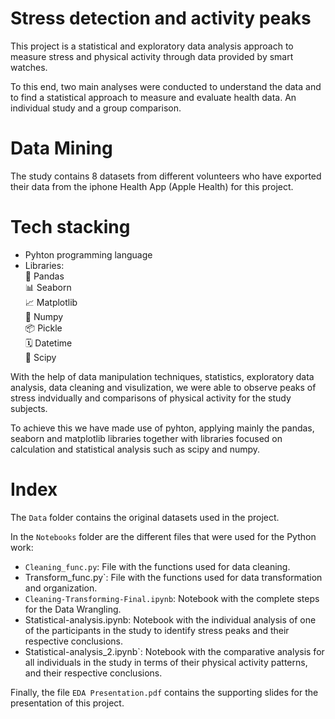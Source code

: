 # Stress detection and activity peaks

This project is a statistical and exploratory data analysis approach to measure stress and physical activity through data provided by smart watches. 

To this end, two main analyses were conducted to understand the data and to find a statistical approach to measure and evaluate health data. An individual study and a group comparison.

# Data Mining

The study contains 8 datasets from different volunteers who have exported their data from the iphone Health App (Apple Health) for this project. 

# Tech stacking

* Pyhton programming language 
* Libraries:\
🐼 Pandas\
📊 Seaborn\
📈 Matplotlib\
📇 Numpy\
📦 Pickle\
🗓️ Datetime\
🧮 Scipy

With the help of data manipulation techniques, statistics, exploratory data analysis, data cleaning and visulization, we were able to observe peaks of stress indvidually and comparisons of physical activity for the study subjects. 

To achieve this we have made use of pyhton, applying mainly the pandas, seaborn and matplotlib libraries together with libraries focused on calculation and statistical analysis such as scipy and numpy. 

# Index

The `Data` folder contains the original datasets used in the project. 

In the `Notebooks` folder are the different files that were used for the Python work:
- `Cleaning_func.py`: File with the functions used for data cleaning.
- Transform_func.py`: File with the functions used for data transformation and organization.
- `Cleaning-Transforming-Final.ipynb`: Notebook with the complete steps for the Data Wrangling.
- Statistical-analysis.ipynb: Notebook with the individual analysis of one of the participants in the study to identify stress peaks and their respective conclusions.
- Statistical-analysis_2.ipynb`: Notebook with the comparative analysis for all individuals in the study in terms of their physical activity patterns, and their respective conclusions. 

Finally, the file `EDA Presentation.pdf` contains the supporting slides for the presentation of this project.
